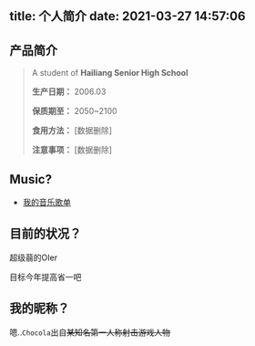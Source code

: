 title: 个人简介
date: 2021-03-27 14:57:06
---

## 产品简介
> A student of **Hailiang Senior High School**
>
> **生产日期：** 2006.03
>
> **保质期至：** 2050~2100
>
> **食用方法：** [数据删除]
>
> **注意事项：** [数据删除]

## Music?


- [我的音乐歌单](https://c.y.qq.com/base/fcgi-bin/u?__=lfmvqMM)

## 目前的状况？

超级蒻的OIer

目标今年提高省一吧

## 我的昵称？

嗯..`Chocola`出自~~某知名第一人称射击游戏人物~~